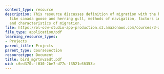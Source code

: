 ```yaml
---
content_type: resource
description: This resource discusses definition of migration with the help of examples
  like canada goose and herring gull, methods of navigation, factors in migration,
  and characteristics of migration.
file: https://ol-ocw-studio-app-production.s3.amazonaws.com/courses/3-a26-freshman-seminar-the-nature-of-engineering-fall-2005/c6ed370cf0302be7d77cf3521e36353b_bird_mgrtnv2edt.pdf
file_type: application/pdf
learning_resource_types:
- Projects
parent_title: Projects
parent_type: CourseSection
resourcetype: Document
title: bird_mgrtnv2edt.pdf
uid: c6ed370c-f030-2be7-d77c-f3521e36353b
---
```

